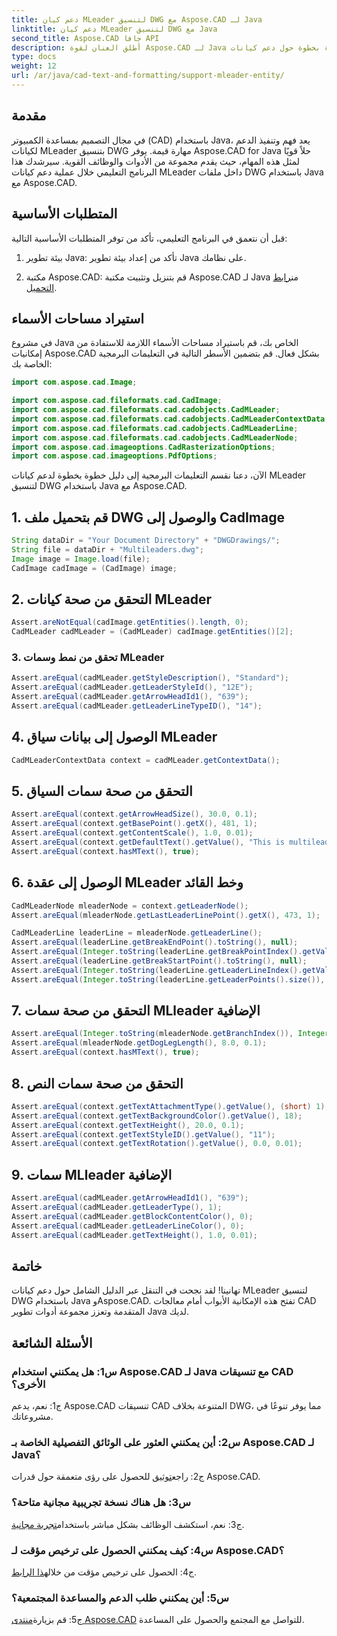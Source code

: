 ```yaml
---
title: دعم كيان MLeader لتنسيق DWG مع Aspose.CAD لـ Java
linktitle: دعم كيان MLeader لتنسيق DWG مع Java
second_title: Aspose.CAD جافا API
description: أطلق العنان لقوة Aspose.CAD لـ Java من خلال برنامجنا التعليمي خطوة بخطوة حول دعم كيانات MLeader بتنسيق DWG.
type: docs
weight: 12
url: /ar/java/cad-text-and-formatting/support-mleader-entity/
---
```

## مقدمة

في مجال التصميم بمساعدة الكمبيوتر (CAD) باستخدام Java، يعد فهم وتنفيذ الدعم لكيانات MLeader بتنسيق DWG مهارة قيمة. يوفر Aspose.CAD for Java حلاً قويًا لمثل هذه المهام، حيث يقدم مجموعة من الأدوات والوظائف القوية. سيرشدك هذا البرنامج التعليمي خلال عملية دعم كيانات MLeader داخل ملفات DWG باستخدام Java مع Aspose.CAD.

## المتطلبات الأساسية

قبل أن نتعمق في البرنامج التعليمي، تأكد من توفر المتطلبات الأساسية التالية:

1. بيئة تطوير Java: تأكد من إعداد بيئة تطوير Java على نظامك.

2.  مكتبة Aspose.CAD: قم بتنزيل وتثبيت مكتبة Aspose.CAD لـ Java من[رابط التحميل](https://releases.aspose.com/cad/java/).

## استيراد مساحات الأسماء

في مشروع Java الخاص بك، قم باستيراد مساحات الأسماء اللازمة للاستفادة من إمكانيات Aspose.CAD بشكل فعال. قم بتضمين الأسطر التالية في التعليمات البرمجية الخاصة بك:

```java
import com.aspose.cad.Image;

import com.aspose.cad.fileformats.cad.CadImage;
import com.aspose.cad.fileformats.cad.cadobjects.CadMLeader;
import com.aspose.cad.fileformats.cad.cadobjects.CadMLeaderContextData;
import com.aspose.cad.fileformats.cad.cadobjects.CadMLeaderLine;
import com.aspose.cad.fileformats.cad.cadobjects.CadMLeaderNode;
import com.aspose.cad.imageoptions.CadRasterizationOptions;
import com.aspose.cad.imageoptions.PdfOptions;

```

الآن، دعنا نقسم التعليمات البرمجية إلى دليل خطوة بخطوة لدعم كيانات MLeader لتنسيق DWG باستخدام Java مع Aspose.CAD.

## 1. قم بتحميل ملف DWG والوصول إلى CadImage

```java
String dataDir = "Your Document Directory" + "DWGDrawings/";
String file = dataDir + "Multileaders.dwg";
Image image = Image.load(file);
CadImage cadImage = (CadImage) image;
```

## 2. التحقق من صحة كيانات MLeader

```java
Assert.areNotEqual(cadImage.getEntities().length, 0);
CadMLeader cadMLeader = (CadMLeader) cadImage.getEntities()[2];
```

### 3. تحقق من نمط وسمات MLeader

```java
Assert.areEqual(cadMLeader.getStyleDescription(), "Standard");
Assert.areEqual(cadMLeader.getLeaderStyleId(), "12E");
Assert.areEqual(cadMLeader.getArrowHeadId1(), "639");
Assert.areEqual(cadMLeader.getLeaderLineTypeID(), "14");
```

## 4. الوصول إلى بيانات سياق MLeader

```java
CadMLeaderContextData context = cadMLeader.getContextData();
```

## 5. التحقق من صحة سمات السياق

```java
Assert.areEqual(context.getArrowHeadSize(), 30.0, 0.1);
Assert.areEqual(context.getBasePoint().getX(), 481, 1);
Assert.areEqual(context.getContentScale(), 1.0, 0.01);
Assert.areEqual(context.getDefaultText().getValue(), "This is multileader with huge text\\P{\\H1.5x;6666666666666666666666666666\\P}bbbbbbbbbbbbbbbbbbbbbbbbbbbbbbbbbbb");
Assert.areEqual(context.hasMText(), true);
```

## 6. الوصول إلى عقدة MLeader وخط القائد

```java
CadMLeaderNode mleaderNode = context.getLeaderNode();
Assert.areEqual(mleaderNode.getLastLeaderLinePoint().getX(), 473, 1);

CadMLeaderLine leaderLine = mleaderNode.getLeaderLine();
Assert.areEqual(leaderLine.getBreakEndPoint().toString(), null);
Assert.areEqual(Integer.toString(leaderLine.getBreakPointIndex().getValue()), Integer.toString(0));
Assert.areEqual(leaderLine.getBreakStartPoint().toString(), null);
Assert.areEqual(Integer.toString(leaderLine.getLeaderLineIndex().getValue()), Integer.toString(0));
Assert.areEqual(Integer.toString(leaderLine.getLeaderPoints().size()), Integer.toString(4));
```

## 7. التحقق من صحة سمات MLleader الإضافية

```java
Assert.areEqual(Integer.toString(mleaderNode.getBranchIndex()), Integer.toString(0));
Assert.areEqual(mleaderNode.getDogLegLength(), 8.0, 0.1);
Assert.areEqual(context.hasMText(), true);
```

## 8. التحقق من صحة سمات النص

```java
Assert.areEqual(context.getTextAttachmentType().getValue(), (short) 1);
Assert.areEqual(context.getTextBackgroundColor().getValue(), 18);
Assert.areEqual(context.getTextHeight(), 20.0, 0.1);
Assert.areEqual(context.getTextStyleID().getValue(), "11");
Assert.areEqual(context.getTextRotation().getValue(), 0.0, 0.01);
```

## 9. سمات MLleader الإضافية

```java
Assert.areEqual(cadMLeader.getArrowHeadId1(), "639");
Assert.areEqual(cadMLeader.getLeaderType(), 1);
Assert.areEqual(cadMLeader.getBlockContentColor(), 0);
Assert.areEqual(cadMLeader.getLeaderLineColor(), 0);
Assert.areEqual(cadMLeader.getTextHeight(), 1.0, 0.01);
```

## خاتمة

تهانينا! لقد نجحت في التنقل عبر الدليل الشامل حول دعم كيانات MLeader لتنسيق DWG باستخدام Java وAspose.CAD. تفتح هذه الإمكانية الأبواب أمام معالجات CAD المتقدمة وتعزز مجموعة أدوات تطوير Java لديك.

## الأسئلة الشائعة

### س1: هل يمكنني استخدام Aspose.CAD لـ Java مع تنسيقات CAD الأخرى؟

ج1: نعم، يدعم Aspose.CAD تنسيقات CAD المتنوعة بخلاف DWG، مما يوفر تنوعًا في مشروعاتك.

### س2: أين يمكنني العثور على الوثائق التفصيلية الخاصة بـ Aspose.CAD لـ Java؟

 ج2: راجع[توثيق](https://reference.aspose.com/cad/java/) للحصول على رؤى متعمقة حول قدرات Aspose.CAD.

### س3: هل هناك نسخة تجريبية مجانية متاحة؟

 ج3: نعم، استكشف الوظائف بشكل مباشر باستخدام[تجربة مجانية](https://releases.aspose.com/).

### س4: كيف يمكنني الحصول على ترخيص مؤقت لـ Aspose.CAD؟

ج4: الحصول على ترخيص مؤقت من خلال[هذا الرابط](https://purchase.aspose.com/temporary-license/).

### س5: أين يمكنني طلب الدعم والمساعدة المجتمعية؟

ج5: قم بزيارة[منتدى Aspose.CAD](https://forum.aspose.com/c/cad/19) للتواصل مع المجتمع والحصول على المساعدة.